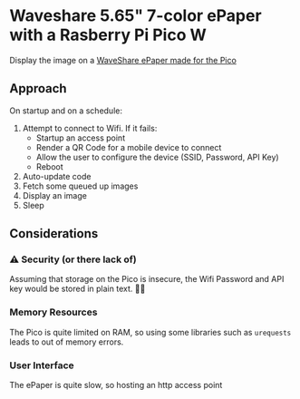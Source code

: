 # Waveshare 5.65" 7-color ePaper with a Rasberry Pi Pico W

Display the image on a [WaveShare ePaper made for the Pico](https://www.waveshare.com/pico-epaper-5.65.htm)

## Approach

On startup and on a schedule:

1. Attempt to connect to Wifi. If it fails:
    * Startup an access point
    * Render a QR Code for a mobile device to connect
    * Allow the user to configure the device (SSID, Password, API Key)
    * Reboot
2. Auto-update code
3. Fetch some queued up images
4. Display an image
5. Sleep



## Considerations

### :warning: Security (or there lack of)

Assuming that storage on the Pico is insecure, the Wifi Password and API key would be stored in plain text.  🤷‍♂️ 

### Memory Resources

The Pico is quite limited on RAM, so using some libraries such as `urequests` leads to out of memory errors.

### User Interface

The ePaper is quite slow, so hosting an http access point 

